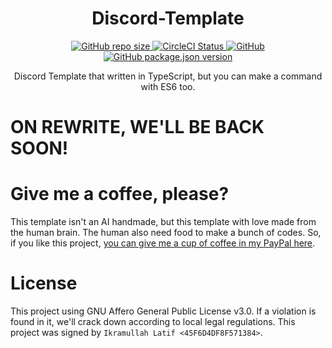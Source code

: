 <h1 align="center">Discord-Template</h1>

<p align="center">
  <a href="#">
    <img alt="GitHub repo size" src="https://img.shields.io/github/repo-size/skymunn/Discord-Template.svg">
  </a>
  <a href='https://circleci.com/gh/skymunn/Discord-Template/'>
    <img src='https://circleci.com/gh/skymunn/Discord-Template.svg?style=svg' alt='CircleCI Status' />
  </a>
  <a href='https://github.com/skymunn/Discord-Template/blob/master/LICENSE.md'>
    <img alt="GitHub" src="https://img.shields.io/github/license/skymunn/Discord-Template.svg">
  </a>
  <a href='https://github.com/skymunn/Discord-Template/blob/master/package.json'>
    <img alt="GitHub package.json version" src="https://img.shields.io/github/package-json/v/skymunn/Discord-Template.svg">
  </a>
</p>

<p align="center">Discord Template that written in TypeScript, but you can make a command with ES6 too.</p>

# ON REWRITE, WE'LL BE BACK SOON!

# Give me a coffee, please?
This template isn't an AI handmade, but this template with love made from the human brain. The human also need food to make a bunch of codes. So, if you like this project, [you can give me a cup of coffee in my PayPal here](https://www.paypal.me/sirienz).

# License
This project using GNU Affero General Public License v3.0. If a violation is found in it, we'll crack down according to local legal regulations. This project was signed by `Ikramullah Latif <45F6D4DF8F571384>`.

